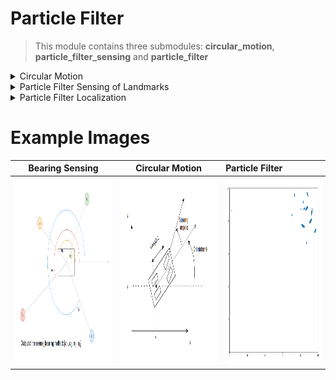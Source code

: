 # Particle Filter

> This module contains three submodules: **circular_motion**, **particle_filter_sensing** and **particle_filter**

<details>
    <summary>Circular Motion</summary>

## Circular Motion

This module is used to test that the **circular_motion** method of the **Robot** class performs the circular 
movement of the robot correctly.

- The motion of the Robot, which in this case has 4 wheels, is approximated to the motion of a bicycle with the same 
length between the front and back wheels as the robot. 
- The state of the robot is defined by its x and y coordinates, 
and by the robot's orientation, which is the angle between the robot's orientation and the x-axis. 
- The motion depends on the distance that the robot travels per timestep, and the steering angle of the front 
wheels, which is the angle between the orientation of the front wheels and the orientation of the robot.

![Alt text](../doc_images/particle_filter/robot_circular_motion.png?raw=true "Map")

The equations and diagram used to calculate the position of the robot in the next timestep are shown in 
the following image:

![Alt text](../doc_images/particle_filter/robot_circular_motion_eq.png?raw=true "Map")

If the turning angle 𝛽 is very low the motion can be considered rectilinear, in which case the following equations 
are used for calculating the next position and orientation of the robot:

```math
x' = x + cos(\theta) * d
y' = y + sin(\theta) * d
\theta' = (\theta + \beta) mod 2\pi
```

</details>

<details>
    <summary>Particle Filter Sensing of Landmarks</summary>

## Particle Filter Sensing

This module is used to test that the **sense_bearing** method of the **Robot** class correctly outputs the angles 
between the robot's orientation and the position of the landmarks.

![Alt text](../doc_images/particle_filter/robot_sense_bearing.png?raw=true "Map")

</details>

<details>
    <summary>Particle Filter Localization</summary>

## Particle Filter

This module creates 1000 particles, which are instances of the Robot class, with the same noise parameters 
as the real robot. After this, for each timestep:

1. The real robot is rotated a random angle and moved for a random distance, and the distance from the robot to each landmark is measured.
2. The same motion is applied to each particle.
3. Each particle is weighted by comparing the sensing of the real robot of the landmarks and the
    sensing of each particle fo the landmarks. The probability/weight of each particle is calculated 
    as how likely it is that the real robot's position is the particle's position, following a Gaussian 
    distribution where the mean is the difference between the distances measured by the real robot and each
    particle, and the variance is the measurement noise of the robot. 
    
    ![Alt text](../doc_images/particle_filter/gaussian_for_particle_filter.png?raw=true "Map")

4. Resample the particles by following the Resampling Wheel algorithm.
5. Calculate the mean error of the particles, where each error is calculated as the absolute distance 
between the particle's real position and the robot's real position.

In the video *doc_images/particle_filter.mp4*  the particle filter takes 10 iterations to highly reduce the error and predict the real robot's 
location accurately.

</details>

# Example Images

|                                              Bearing Sensing                                              |                                               Circular Motion                                               | Particle Filter                                                                                          |
|:---------------------------------------------------------------------------------------------------------:|:-----------------------------------------------------------------------------------------------------------:|:---------------------------------------------------------------------------------------------------------|
| <img src="../doc_images/particle_filter/robot_sense_bearing.png" alt="drawing" width="400" height="300"/> | <img src="../doc_images/particle_filter/robot_circular_motion.png" alt="drawing" width="400" height="300"/> | <img src="../doc_images/particle_filter/particle_filter.png" alt="drawing" width="400" height="300"/>    |
